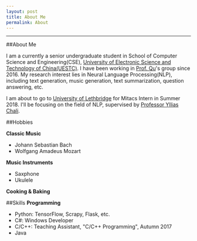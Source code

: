 ```yaml
---
layout: post
title: About Me
permalink: About
---
```


------
##About Me

I am a currently a senior undergraduate student in School of Computer Science and Engineering(CSE), [University of Electronic Science and Technology of China(UESTC)](http://www.uestc.edu.cn/). I have been working in [Prof. Qu](http://yz.uestc.edu.cn/daoshijieshao/mentor.php?id=11006)'s group since 2016. My research interest lies in Neural Language Processing(NLP), including text generation, music generation, text summarization, question answering, etc.

I am about to go to [University of Lethbridge](https://www.uleth.ca/) for Mitacs Intern in Summer 2018. I'll be focusing on the field of NLP, supervised by [Professor Yllias Chali](http://www.cs.uleth.ca/~chali/).


##Hobbies

**Classic Music**
* Johann Sebastian Bach
* Wolfgang Amadeus Mozart

**Music Instruments**
* Saxphone
* Ukulele

**Cooking & Baking**

##Skills
**Programming**
* Python: TensorFlow, Scrapy, Flask, etc.
* C#: Windows Developer
* C/C++: Teaching Assistant, "C/C++ Programming", Autumn 2017
* Java




